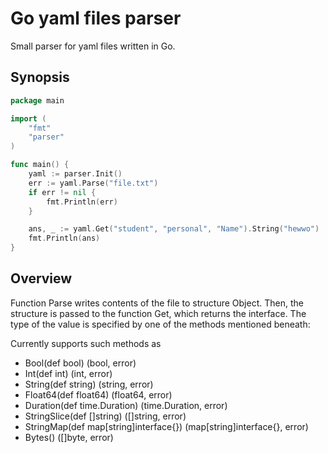 # Go yaml files parser
Small parser for yaml files written in Go. 

## Synopsis 
```GO
package main

import (
	"fmt"
	"parser"
)

func main() {
	yaml := parser.Init()
	err := yaml.Parse("file.txt")
	if err != nil {
		fmt.Println(err)
	}

	ans, _ := yaml.Get("student", "personal", "Name").String("hewwo")
	fmt.Println(ans)
}
```

## Overview
Function Parse writes contents of the file to structure Object. 
Then, the structure is passed to the function Get, which returns the interface. The type of the value is specified by one of the methods mentioned beneath:

Currently supports such methods as 	
 * Bool(def bool) (bool, error)
 * Int(def int) (int, error)
 * String(def string) (string, error)
 * Float64(def float64) (float64, error)
 * Duration(def time.Duration) (time.Duration, error)
 * StringSlice(def []string) ([]string, error)
 * StringMap(def map[string]interface{}) (map[string]interface{}, error)
 * Bytes() ([]byte, error)

